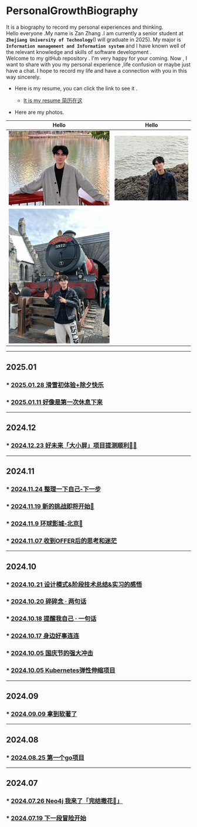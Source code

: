 # PersonalGrowthBiography
It is a biography to record my personal experiences and thinking.  
Hello everyone .My name is Zan Zhang .I am currently a senior student at **`Zhejiang University of Technology`**(I will graduate in 2025).
My major is  **`Information management and Information system`** and 
I have known well of the relevant knowledge and skills of software development .  
Welcome to my gitHub repository . 
I'm very happy for your coming. 
Now , I want to share with you my personal experience ,life confusion or maybe just have a chat.
I hope to record my life and have a connection with you in this way sincerely.   
* Here is my resume, you can click the link to see it .
  * [It is my resume 简历在这](./ZZGEDA/resume/张赞的简历.pdf)

* Here are my photos.

| Hello                                       | Hello                                       |
|---------------------------------------------|---------------------------------------------|
| ![image](./ZZGEDA/lifePhoto/selfPhoto3.jpg) | ![image](./ZZGEDA/lifePhoto/selfPhoto2.jpg) |
| ![image](./ZZGEDA/lifePhoto/selfPhoto4.png) | 

--- 
## 2025.01
### * [2025.01.28 滑雪初体验+除夕快乐](./2025/01/0128.md)
### * [2025.01.11  好像是第一次休息下来](./2025/01/0111.md)

--- 

## 2024.12 
### * [2024.12.23  好未来「大小屏」项目提测顺利🥳🥳](./2024/12/1223.md)

---- 
## 2024.11 
### * [2024.11.24 整理一下自己-下一步](./2024/11/1124.md)
### * [2024.11.19 新的挑战即将开始🚀](./2024/11/1119.md)
### * [2024.11.9 环球影城-北京🎠](/2024/11/1109.md)
### * [2024.11.07 收到OFFER后的思考和迷茫](/2024/11/1107.md)


---- 

## 2024.10
### * [2024.10.21 设计模式&阶段技术总结&实习的感悟](/2024/10/1021.md)
### * [2024.10.20 碎碎念 · 两句话](/2024/10/1020.md)
### * [2024.10.18 提醒我自己 · 一句话](/2024/10/1018.md)
### * [2024.10.17 身边好事连连](/2024/10/1017.md)
### * [2024.10.05 国庆节的强大冲击](/2024/10/1005.md)
### * [2024.10.05 Kubernetes弹性伸缩项目](/2024/10/1004.md)

--- 

## 2024.09
### * [2024.09.09 拿到软著了](/2024/09/0909.md)

--- 
## 2024.08
### * [2024.08.25 第一个go项目](/2024/08/0825.md)

--- 
## 2024.07 
### * [2024.07.26 Neo4j 我来了「完结撒花🎉」](/2024/07/0726.md)
### * [2024.07.19 下一段冒险开始](/2024/07/0719.md)
